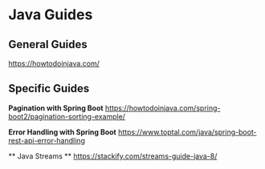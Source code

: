 # Java Guides


## General Guides
https://howtodoinjava.com/


## Specific Guides

**Pagination with Spring Boot**
https://howtodoinjava.com/spring-boot2/pagination-sorting-example/

**Error Handling with Spring Boot**
https://www.toptal.com/java/spring-boot-rest-api-error-handling

** Java Streams **
https://stackify.com/streams-guide-java-8/
